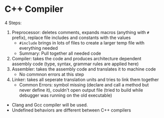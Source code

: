 # C++ Compiler
4 Steps:
1. Preprocessor: deletes comments, expands macros (anything with `#` prefix), replace file includes and constants with the values
      - `#include` brings in lots of files to create a larger temp file with everything needed
      - Summary: Pull together all needed code
2. Compiler: takes the code and produces architecture dependent assembly code (type, syntax, grammar rules are applied here)
3. Assembler: takes the assembly code and translates it to machine code
      - No commnon errors at this step
4. Linker: takes all seperate translation units and tries to link them together
      - Common Errors: symbol missing (declare and call a method but never define it), couldn't open output file (tried to build while debugger was running on the old executable)

- Clang and Gcc compiler will be used. 
- Undefined behaviors are different between C++ compilers